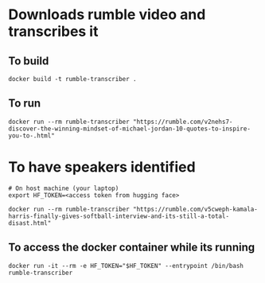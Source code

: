 # Downloads rumble video and transcribes it

## To build

    docker build -t rumble-transcriber .

## To run

    docker run --rm rumble-transcriber "https://rumble.com/v2nehs7-discover-the-winning-mindset-of-michael-jordan-10-quotes-to-inspire-you-to-.html"


# To have speakers identified

    # On host machine (your laptop)
    export HF_TOKEN=<access token from hugging face>

    docker run --rm rumble-transcriber "https://rumble.com/v5cweph-kamala-harris-finally-gives-softball-interview-and-its-still-a-total-disast.html"


## To access the docker container while its running
    docker run -it --rm -e HF_TOKEN="$HF_TOKEN" --entrypoint /bin/bash rumble-transcriber
